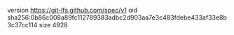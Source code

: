 version https://git-lfs.github.com/spec/v1
oid sha256:0b86c008a89fc112789383adbc2d903aa7e3c483fdebe433af33e8b3c37cc114
size 4928
